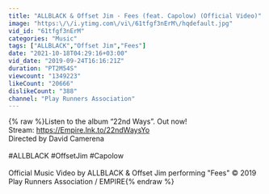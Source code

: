 ```yaml
---
title: "ALLBLACK & Offset Jim - Fees (feat. Capolow) (Official Video)"
image: "https:\/\/i.ytimg.com\/vi\/61tfgf3nErM\/hqdefault.jpg"
vid_id: "61tfgf3nErM"
categories: "Music"
tags: ["ALLBLACK","Offset Jim","Fees"]
date: "2021-10-18T04:29:16+03:00"
vid_date: "2019-09-24T16:16:21Z"
duration: "PT2M54S"
viewcount: "1349223"
likeCount: "20666"
dislikeCount: "388"
channel: "Play Runners Association"
---
```

{% raw %}Listen to the album “22nd Ways”. Out now!<br />Stream: <a rel="nofollow" target="blank" href="https://Empire.lnk.to/22ndWaysYo">https://Empire.lnk.to/22ndWaysYo</a><br />Directed by David Camerena <br /><br />#ALLBLACK #OffsetJim #Capolow<br /><br />Official Music Video by ALLBLACK &amp; Offset Jim performing &quot;Fees&quot; © 2019 Play Runners Association / EMPIRE{% endraw %}
